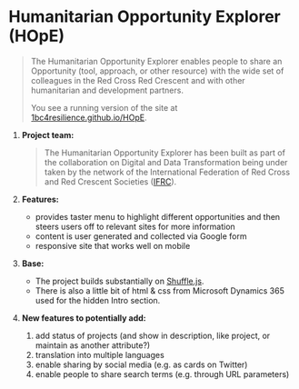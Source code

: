 # Humanitarian Opportunity Explorer (HOpE)
>The Humanitarian Opportunity Explorer enables people to share an Opportunity (tool, approach, or other resource) with the wide set of colleagues in the Red Cross Red Crescent and with other humanitarian and development partners.
>
>You see a running version of the site at [1bc4resilience.github.io/HOpE](https://1bc4resilience.github.io/HOpE/).

1. **Project team:**
   > The Humanitarian Opportunity Explorer has been built as part of the collaboration on Digital and Data Transformation being under taken by the network of the International Federation of Red Cross and Red Crescent Societies ([IFRC](http://www.ifrc.org)).

1. **Features:**
   + provides taster menu to highlight different opportunities and then steers users off to relevant sites for more information
   + content is user generated and collected via Google form
   + responsive site that works well on mobile

1. **Base:**
   + The project builds substantially on [Shuffle.js](https://vestride.github.io/Shuffle).
   + There is also a little bit of html & css from Microsoft Dynamics 365 used for the hidden Intro section.

1. **New features to potentially add:**
   1. add status of projects (and show in description, like project, or maintain as another attribute?)
   1. translation into multiple languages
   1. enable sharing by social media (e.g. as cards on Twitter)
   1. enable people to share search terms (e.g. through URL parameters)


